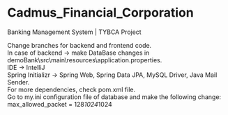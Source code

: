 # Cadmus_Financial_Corporation
Banking Management System | TYBCA Project

Change branches for backend and frontend code.  
In case of backend -> make DataBase changes in demoBank\src\main\resources\application.properties.  
IDE -> IntelliJ  
Spring Initializr -> Spring Web, Spring Data JPA, MySQL Driver, Java Mail Sender.  
For more dependencies, check pom.xml file.  
Go to my.ini configuration file of database and make the following change: max_allowed_packet = 128*1024*1024

